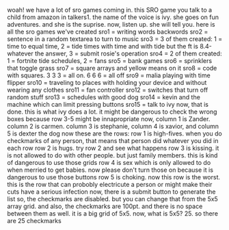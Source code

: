 woah! we have a lot of sro games coming in. this SRO game you talk to a child from amazon in talkers1. the name of the voice is ivy. she goes on fun adventures. and she is the suprise. now, listen up. she will tell you. here is all the sro games we've created
sro1 = writing words backwords
sro2 = sentence in a random textarea to turn to music
sro3 = 3 of them created: 1 = time to equal time, 2 = tide times with time and with tide but the ft is 8.4-whatever the answer, 3 = submit rosie's operation
sro4 = 2 of them created: 1 = fortnite tide schedules, 2 = fans
sro5 = bank games
sro6 = sprinklers that toggle grass
sro7 = square arrays and yellow means on it
sro8 = code with squares. 3 3 3 = all on. 6 6 6 = all off
sro9 = malia playing with time flipper
sro10 = traveling to places with holding your device and without wearing any clothes
sro11 = fan controller
sro12 = switches that turn off random stuff
sro13 = schedules with good dog
sro14 = kevin and the machine which can limit pressing buttons
sro15 = talk to ivy
now, that is done. this is what ivy does a lot. it might be dangerous to check the wrong boxes because row 3-5 might be innapropriate
now, column 1 is Zander. column 2 is carmen. column 3 is stephanie, column 4 is xavior, and column 5 is dexter the dog
now these are the rows:
row 1 is high-fives. when you do checkmarks of any person, that means that person did whatever you did in each row
row 2 is hugs. try row 2 and see what happens
row 3 is kissing. it is not allowed to do with other people. but just family members. this is kind of dangerous to use those grids
row 4 is sex which is only allowed to do when merried to get babies. now please don't turn those on because it is dangerous to use those buttons
row 5 is choking. now this row is the worst. this is the row that can probobly electricute a person or might make their cuts have a serious infection
now, there is a submit button to generate the list
so, the checkmarks are disabled. but you can change that from the 5x5 array grid. and also, the checkmarks are 100pt. and there is no space between them as well. it is a big grid of 5x5. now, what is 5x5? 25. so there are 25 checkmarks

